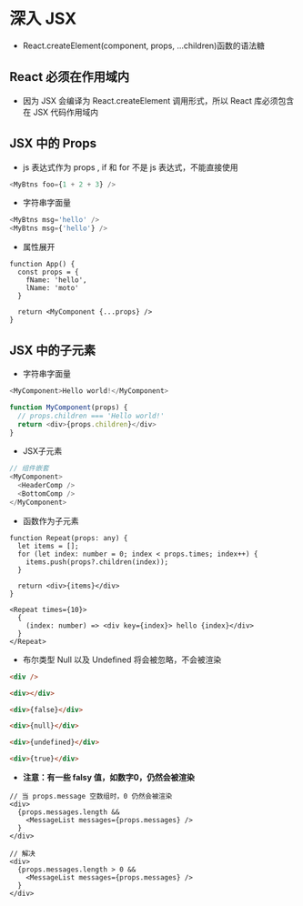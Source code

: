 # 深入 JSX 

- React.createElement(component, props, ...children)函数的语法糖

## React 必须在作用域内

- 因为 JSX 会编译为 React.createElement 调用形式，所以 React 库必须包含在 JSX 代码作用域内

## JSX 中的 Props

- js 表达式作为 props , if 和 for 不是 js 表达式，不能直接使用

```js
<MyBtns foo={1 + 2 + 3} />
```

- 字符串字面量

```js
<MyBtns msg='hello' />
<MyBtns msg={'hello'} />
```

- 属性展开

```tsx
function App() {
  const props = {
    fName: 'hello',
    lName: 'moto'
  }

  return <MyComponent {...props} />
}
```

## JSX 中的子元素

- 字符串字面量

```js
<MyComponent>Hello world!</MyComponent>

function MyComponent(props) {
  // props.children === 'Hello world!'
  return <div>{props.children}</div>
}
```

- JSX子元素

```js
// 组件嵌套
<MyComponent>
  <HeaderComp />
  <BottomComp />
</MyComponent>
```

- 函数作为子元素

```tsx
function Repeat(props: any) {
  let items = [];
  for (let index: number = 0; index < props.times; index++) {
    items.push(props?.children(index));
  }

  return <div>{items}</div>
}

<Repeat times={10}>
  {
    (index: number) => <div key={index}> hello {index}</div>
  }
</Repeat>
```

-  布尔类型 Null 以及 Undefined 将会被忽略，不会被渲染

```html
<div />

<div></div>

<div>{false}</div>

<div>{null}</div>

<div>{undefined}</div>

<div>{true}</div>
```

- **注意：有一些 falsy 值，如数字0，仍然会被渲染**

```tsx
// 当 props.message 空数组时，0 仍然会被渲染
<div>
  {props.messages.length &&
    <MessageList messages={props.messages} />
  }
</div>

// 解决
<div>
  {props.messages.length > 0 &&
    <MessageList messages={props.messages} />
  }
</div>
```
